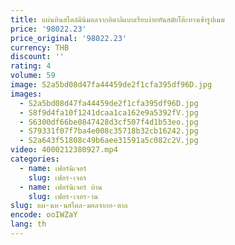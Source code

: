 ```yaml
---
title: แผ่นหินสไตล์มินิมอลจากอิตาลีแบบเรียบง่ายทันสมัยโต๊ะทางเข้ารูปเมฆ
price: '98022.23'
price_original: '98022.23'
currency: THB
discount: ''
rating: 4
volume: 59
image: S2a5bd08d47fa44459de2f1cfa395df96D.jpg
images:
  - S2a5bd08d47fa44459de2f1cfa395df96D.jpg
  - S8f9d4fa10f1241dcaa1ca162e9a5392fV.jpg
  - S6300df66be0847428d3cf507f4d1b53eo.jpg
  - S79331f07f7ba4e008c35718b32cb16242.jpg
  - S2a643f51808c49b6aee31591a5c082c2V.jpg
video: 4000212380927.mp4
categories:
  - name: เฟอร์นิเจอร์
    slug: เฟอร-เจอร
  - name: เฟอร์นิเจอร์ บ้าน
    slug: เฟอร-เจอร-าน
slug: แผ-นห-นสไตล-มอลจากอ-ตาล
encode: ooIWZaY
lang: th
---
```

  